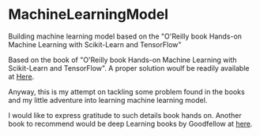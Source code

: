 MachineLearningModel
==========================
Building machine learning model based on the "O'Reilly book Hands-on Machine Learning with Scikit-Learn and TensorFlow"

Based on the book of "O'Reilly book Hands-on Machine Learning with Scikit-Learn and TensorFlow".
A proper solution woulf be readily available at [Here](https://github.com/ageron/handson-ml).

Anyway, this is my attempt on tackling some problem found in the books and my little adventure into learning machine learning model.


I would like to express gratitude to such details book hands on. 
Another book to recommend would be deep Learning books by Goodfellow at [here](http://www.deeplearningbook.org/).


